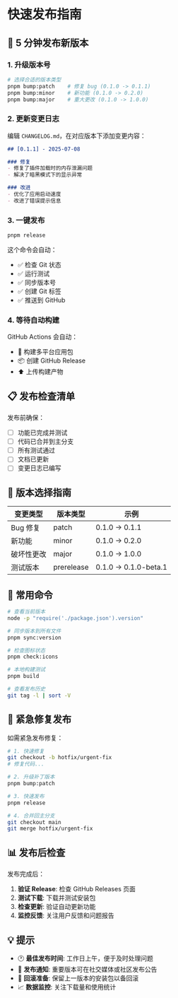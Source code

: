 # 快速发布指南

## 🚀 5 分钟发布新版本

### 1. 升级版本号

```bash
# 选择合适的版本类型
pnpm bump:patch    # 修复 bug (0.1.0 -> 0.1.1)
pnpm bump:minor    # 新功能 (0.1.0 -> 0.2.0)
pnpm bump:major    # 重大更改 (0.1.0 -> 1.0.0)
```

### 2. 更新变更日志

编辑 `CHANGELOG.md`，在对应版本下添加变更内容：

```markdown
## [0.1.1] - 2025-07-08

### 修复
- 修复了插件加载时的内存泄漏问题
- 解决了暗黑模式下的显示异常

### 改进
- 优化了应用启动速度
- 改进了错误提示信息
```

### 3. 一键发布

```bash
pnpm release
```

这个命令会自动：
- ✅ 检查 Git 状态
- ✅ 运行测试
- ✅ 同步版本号
- ✅ 创建 Git 标签
- ✅ 推送到 GitHub

### 4. 等待自动构建

GitHub Actions 会自动：
- 🔨 构建多平台应用包
- 📦 创建 GitHub Release
- ⬆️ 上传构建产物

## 📋 发布检查清单

发布前确保：

- [ ] 功能已完成并测试
- [ ] 代码已合并到主分支
- [ ] 所有测试通过
- [ ] 文档已更新
- [ ] 变更日志已编写

## 🎯 版本选择指南

| 变更类型 | 版本类型 | 示例 |
|----------|----------|------|
| Bug 修复 | patch | 0.1.0 → 0.1.1 |
| 新功能 | minor | 0.1.0 → 0.2.0 |
| 破坏性更改 | major | 0.1.0 → 1.0.0 |
| 测试版本 | prerelease | 0.1.0 → 0.1.0-beta.1 |

## 🔧 常用命令

```bash
# 查看当前版本
node -p "require('./package.json').version"

# 同步版本到所有文件
pnpm sync:version

# 检查图标状态
pnpm check:icons

# 本地构建测试
pnpm build

# 查看发布历史
git tag -l | sort -V
```

## 🚨 紧急修复发布

如需紧急发布修复：

```bash
# 1. 快速修复
git checkout -b hotfix/urgent-fix
# 修复代码...

# 2. 升级补丁版本
pnpm bump:patch

# 3. 快速发布
pnpm release

# 4. 合并回主分支
git checkout main
git merge hotfix/urgent-fix
```

## 📊 发布后检查

发布完成后：

1. **验证 Release**: 检查 GitHub Releases 页面
2. **测试下载**: 下载并测试安装包
3. **检查更新**: 验证自动更新功能
4. **监控反馈**: 关注用户反馈和问题报告

## 💡 提示

- 🕐 **最佳发布时间**: 工作日上午，便于及时处理问题
- 📢 **发布通知**: 重要版本可在社交媒体或社区发布公告
- 🔄 **回滚准备**: 保留上一版本的安装包以备回滚
- 📈 **数据监控**: 关注下载量和使用统计
